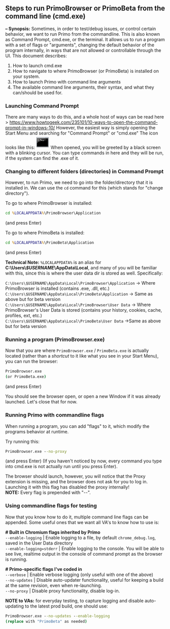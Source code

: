 ## Steps to run PrimoBrowser or PrimoBeta from the command line (cmd.exe)

__&ndash; Synopsis:__ Sometimes, in order to test/debug issues, or control certain behavior, we want to run Primo from the commandline.
This is also known as Command Prompt, cmd.exe, or the terminal. It allows us to run a program with a set of flags or "arguments",
changing the default behavior of the program internally, in ways that are not allowed or controllable through the UI. This document describes:

1. How to launch cmd.exe
2. How to navigate to where PrimoBrowser (or PrimoBeta) is installed on your system.
3. How to launch Primo with command line arguments
4. The available command line arguments, their syntax, and what they can/should be used for.

### Launching Command Prompt
  There are many ways to do this, and a whole host of ways can be read here > https://www.howtogeek.com/235101/10-ways-to-open-the-command-prompt-in-windows-10/
  However, the easiest way is simply opening the Start Menu and searching for "Command Prompt" or "cmd.exe"
  The icon looks like this: <img src="https://github.com/primo-browser/alex-store/blob/main/imgs/cmd.png" width="42">
  When opened, you will be greeted by a black screen with a blinking cursor. You can type commands in here and they will be run, if the system can
  find the .exe of it.

### Changing to different folders (directories) in Command Prompt
  However, to run Primo, we need to go into the folder/directory that it is installed in. We can use the `cd` command for this (which stands for "change directory").

  To go to where PrimoBrowser is installed:
  ```cmd
  cd %LOCALAPPDATA%\PrimoBrowser\Application
  ```
  (and press Enter)

  To go to where PrimoBeta is installed:
  ```cmd
  cd %LOCALAPPDATA%\PrimoBeta\Application
  ```
  (and press Enter)

  __Technical Note:__ `%LOCALAPPDATA%` is an alias for __C:\Users\\*$USERNAME*\AppData\Local__, and many of you will be familiar with this, since this is where
  the user data dir is stored as well. Specifically:

  `C:\Users\$USERNAME\AppData\Local\PrimoBrowser\Application` -> Where PrimoBrowser is installed (contains .exe, .dll, etc.)  
  `C:\Users\$USERNAME\AppData\Local\PrimoBeta\Application`    -> Same as above but for beta version  
  `C:\Users\$USERNAME\AppData\Local\PrimoBrowser\User Data`   -> Where PrimoBrowser's User Data is stored (contains your history, cookies, cache, profiles, ext, etc.)  
  `C:\Users\$USERNAME\AppData\Local\PrimoBeta\User Data`      ->Same as above but for beta version  

### Running a program (PrimoBrowser.exe)
  Now that you are where `PrimoBrowser.exe` / `PrimoBeta.exe` is actually located (rather than a *shortcut* to it like what you see in your Start Menu), you can run the browser:

  ```cmd
  PrimoBrowser.exe
  (or PrimoBeta.exe)
  ```
  (and press Enter)

  You should see the browser open, or open a new Window if it was already launched.
  Let's close that for now.

### Running Primo with commandline flags
  When running a program, you can add "flags" to it, which modify the programs behavior at runtime.

  Try running this:

  ```cmd
  PrimoBrowser.exe --no-proxy
  ```
  (and press Enter) (If you haven't noticed by now, every command you type into cmd.exe is not actually run until you press Enter).

  The browser should launch, however, you will notice that the Proxy extension is missing, and the browser does not ask for you to log in.  
  Launching it with this flag has disabled the proxy internally!  
  __NOTE:__ Every flag is prepended with "--".

### Using commandline flags for testing
  Now that you know how to do it, multiple command line flags can be appended. Some useful ones that we want all VA's to know how to use is:

  __&#35; Built in Chromium flags inherited by Primo__  
  `--enable-logging`         | Enable logging to a file, by default `chrome_debug.log`, saved in the User Data directory  
  `--enable-logging=stderr`  | Enable logging to the console. You will be able to see live, realtime output in the console of command prompt as the browser is running.

  __&#35; Primo-specific flags I've coded in__  
  `--verbose`                | Enable verbose logging (only useful with one of the above)  
  `--no-updates`             | Disable auto-updater functionality, useful for keeping a build at the same revision, even when re-launching.  
  `--no-proxy`               | Disable proxy functionality, disable log-in.  

  __NOTE to VAs:__ for everyday testing, to capture logging and disable auto-updating to the latest prod build, one should use:

  ```cmd
  PrimoBrowser.exe --no-updates --enable-logging
  (replace with "PrimoBeta" as needed)
  ```
